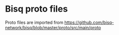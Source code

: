 # Bisq proto files

Proto files are imported from <https://github.com/bisq-network/bisq/blob/master/proto/src/main/proto>
